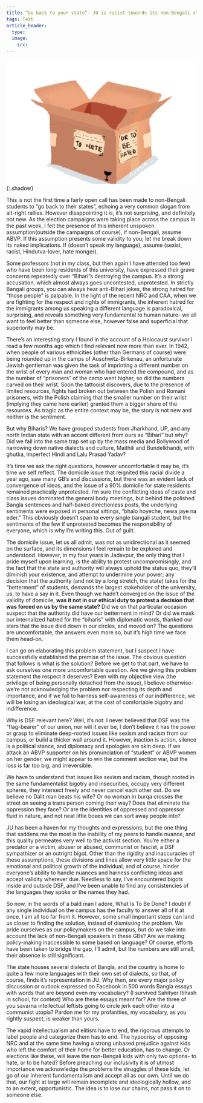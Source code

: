 ```yaml
---
title: “Go back to your state”- JU is racist towards its non-Bengali students and DSF is not immune
tags: TeXt
article_header:
  type: 
  image:
    src: 
---
```


![box](/assets/blog/box.jpg){:.shadow}

This is not the first time a fairly open call has been made to non-Bengali students to “go back to their states”, echoing a very common slogan from alt-right rallies. However disappointing it is, it’s not surprising, and definitely not new. As the election campaigns were taking place across the campus in the past week, I felt the presence of this inherent unspoken assumption(outside the campaigns of course), if non-Bengali, assume ABVP. If this assumption presents some validity to you, let me break down its naked implications. If (doesn’t speak my language), assume (sexist, racist, Hindutva-lover, hate monger).

Some professors (not in my class, but then again I have attended too few) who have been long residents of this university, have expressed their grave concerns repeatedly over “Bihari”s destroying the campus. It’s a strong accusation, which almost always goes uncontested, unprotested. In strictly Bangali groups, you can always hear anti-Bihari jokes, the strong hatred for “those people” is palpable.
In the light of the recent NRC and CAA, when we are fighting for the respect and rights of immigrants, the inherent hatred for the immigrants among us speaking a different language is paradoxical, surprising, and reveals something very fundamental to human nature- we all want to feel better than someone else, however false and superficial that superiority may be.

There’s an interesting story I found in the account of a Holocaust survivor I read a few months ago which I find relevant now more than ever. In 1942, when people of various ethnicities (other than Germans of course) were being rounded up in the camps of Auschwitz-Birkenau, an unfortunate Jewish gentleman was given the task of imprinting a different number on the wrist of every man and woman who had entered the compound, and as the number of “prisoners” of the camp went higher, so did the numbers carved on their wrist. Soon the tattooist discovers, due to the presence of limited resources, fights had broken out between the Polish and Romani prisoners, with the Polish claiming that the smaller number on their wrist (implying they came here earlier) granted them a bigger share of the resources. As tragic as the entire context may be, the story is not new and neither is the sentiment.

But why Biharis? We have grouped students from Jharkhand, UP, and any north Indian state with an accent different from ours as “Bihari” but why? Did we fall into the same trap set up by the mass media and Bollywood of narrowing down native dialects and culture, Maithili and Bundelkhandi, with ghutka, imperfect Hindi and Lalu Prasad Yadav?

It’s time we ask the right questions, however uncomfortable it may be, it’s time we self reflect. The domicile issue that reignited this racial divide a year ago, saw many GB’s and discussions, but there was an evident lack of convergence of ideas, and the issue of a 90% domicile for state residents remained practically unprotested. I’m sure the conflicting ideas of caste and class issues dominated the general body meetings, but behind the polished Bangla sentences and half-baked directionless posts, the underlying sentiments were exposed in personal sittings, “bhalo hoyeche, newa jaye na eder.” This obviously doesn’t span to every single bangali student, but the sentiments of the few if unprotested becomes the responsibility of everyone, which is why I’m writing this. Out of guilt.

The domicile issue, let us all admit, was not as unidirectional as it seemed on the surface, and its dimensions I feel remain to be explored and understood. However, in my four years in Jadavpur, the only thing that I pride myself upon learning, is the ability to protest uncompromisingly, and the fact that the state and authority will always uphold the status quo, they’ll diminish your existence, and attempt to undermine your power; any decision that the authority (and not by a long stretch, the state) takes for the “betterment” of students, demands the largest stakeholder of the university, us, to have a say in it. Even though we hadn’t converged on the issue of the validity of domicile, **was it not in our ethical duty to protest a decision that was forced on us by the same state?** Did we on that particular occasion suspect that the authority did have our betterment in mind? Or did we mask our internalized hatred for the “biharis” with diplomatic words, thanked our stars that the issue died down in our circles, and moved on? The questions are uncomfortable, the answers even more so, but it’s high time we face them head-on.

I can go on elaborating this problem statement, but I suspect I have successfully established the premise of the issue. The obvious question that follows is what is the solution? Before we get to that part, we have to ask ourselves one more uncomfortable question. Are we giving this problem statement the respect it deserves? Even with my objective view (the privilege of being personally detached from the issue), I believe otherwise- we’re not acknowledging the problem nor respecting its depth and importance, and if we fail to harness self-awareness of our indifference, we will be losing an ideological war, at the cost of comfortable bigotry and indifference.

Why is DSF relevant here? Well, it’s not. I never believed that DSF was the “flag-bearer” of our union, nor will it ever be, I don’t believe it has the power or grasp to eliminate deep-rooted issues like sexism and racism from our campus, or build a thicker wall around it. However, inaction is action, silence is a political stance, and diplomacy and apologies are skin deep. If we attack an ABVP supporter on his pronunciation of “student” or ABVP women on her gender, we might appear to win the comment section war, but the loss is far too big, and irreversible.

We have to understand that issues like sexism and racism, though rooted in the same fundamentalist bigotry and insecurities, occupy very different spheres, they intersect freely and never cancel each other out. Do we believe no Dalit man beats his wife? Or no woman in burqa crosses the street on seeing a trans person coming their way? Does that eliminate the oppression they face? Or are the identities of oppressed and oppressor fluid in nature, and not neat little boxes we can sort away people into?

JU has been a haven for my thoughts and expressions, but the one thing that saddens me the most is the inability of my peers to handle nuance, and this quality permeates very well to the activist section. You’re either a predator or a victim, abuser or abused, communist or fascist, a DSF sympathizer or an outright bigot. Other than the rigidity and inaccuracies of these assumptions, these divisions and lines allow very little space for the emotional and political growth of the individual, and of course, hinder everyone’s ability to handle nuances and harness conflicting ideas and accept validity wherever due. Needless to say, I’ve encountered bigots inside and outside DSF, and I’ve been unable to find any consistencies of the languages they spoke or the names they had.

So now, in the words of a bald man I adore, What Is To Be Done? I doubt if any single individual on the campus has the faculty to answer all of it at once. I am all too far from it. However, some small important steps can land us closer to finding the solution, instead of dismissing the problem.
We pride ourselves as our policymakers on the campus, but do we take into account the lack of non-Bengali speakers in these GBs? Are we making policy-making inaccessible to some based on language? Of course, efforts have been taken to bridge the gap, I’ll admit, but the numbers are still small, their absence is still significant.

The state houses several dialects of Bangla, and the country is home to quite a few more languages with their own set of dialects, so that, of course, finds it’s representation in JU. Why then, are every major policy discussion or outlook expressed on Facebook in 500 words Bangla essays with words that are beyond even my vocabulary? (I survived Sahityer Itihash in school, for context) Who are these essays meant for? Are the three of you savarna intellectual leftists going to circle jerk each other into a communist utopia? Pardon me for my profanities, my vocabulary, as you rightly suspect, is weaker than yours.

The vapid intellectualism and elitism have to end, the rigorous attempts to label people and categorize them has to end. The hypocrisy of opposing NRC and at the same time having a strong unbased prejudice against kids who left the comfort of their home for better education, has to change. Or elections like these, will leave the non-Bengali kids with only two options- to hate, or to be hated? Before preaching our inclusivity it is of utmost importance we acknowledge the problems the struggles of these kids, let go of our inherent fundamentalism and accept all as our own. Until we do that, our fight at large will remain incomplete and ideologically hollow, and to an extent, opportunistic. The idea is to lose our chains, not pass it on to someone else.

<!--more-->
